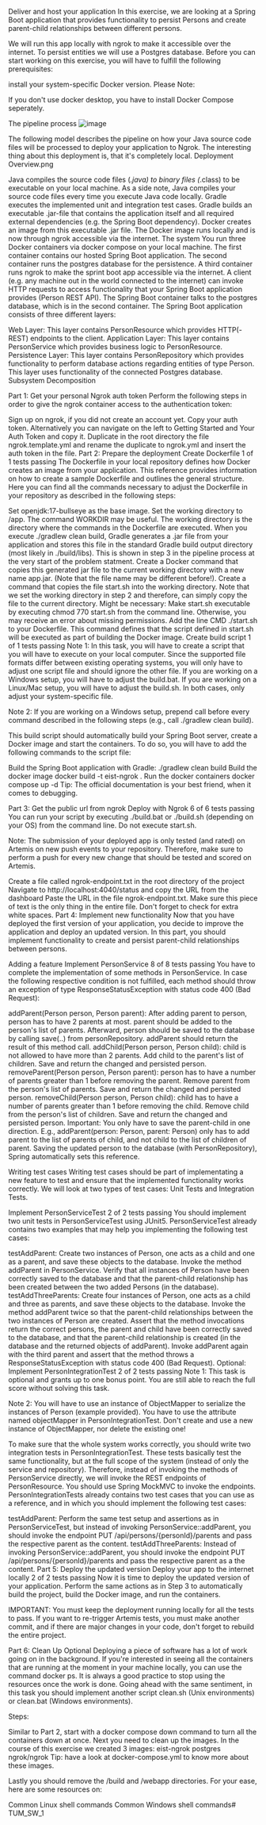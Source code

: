 Deliver and host your application
In this exercise, we are looking at a Spring Boot application that provides functionality to persist Persons and create parent-child relationships between different persons.

We will run this app locally with ngrok to make it accessible over the internet. To persist entities we will use a Postgres database. Before you can start working on this exercise, you will have to fulfill the following prerequisites:

install your system-specific Docker version.
Please Note:

If you don't use docker desktop, you have to install Docker Compose seperately.

The pipeline process
![image](https://github.com/tstren1223/TUM_SW_1/assets/64294878/a9dfb132-c2e4-4342-8f55-bcbaa663b14b)

The following model describes the pipeline on how your Java source code files will be processed to deploy your application to Ngrok. The interesting thing about this deployment is, that it's completely local. Deployment Overview.png

Java compiles the source code files (*.java) to binary files (*.class) to be executable on your local machine. As a side note, Java compiles your source code files every time you execute Java code locally.
Gradle executes the implemented unit and integration test cases.
Gradle builds an executable .jar-file that contains the application itself and all required external dependencies (e.g. the Spring Boot dependency).
Docker creates an image from this executable .jar file.
The Docker image runs locally and is now through ngrok accessible via the internet.
The system
You run three Docker containers via docker compose on your local machine. The first container contains our hosted Spring Boot application. The second container runs the postgres database for the persistence. A third container runs ngrok to make the sprint boot app accessible via the internet. A client (e.g. any machine out in the world connected to the internet) can invoke HTTP requests to access functionality that your Spring Boot application provides (Person REST API). The Spring Boot container talks to the postgres database, which is in the second container. The Spring Boot application consists of three different layers:

Web Layer: This layer contains PersonResource which provides HTTP(-REST) endpoints to the client.
Application Layer: This layer contains PersonService which provides business logic to PersonResource.
Persistence Layer: This layer contains PersonRepository which provides functionality to perform database actions regarding entities of type Person. This layer uses functionality of the connected Postgres database.
Subsystem Decomposition

Part 1: Get your personal Ngrok auth token
Perform the following steps in order to give the ngrok container access to the authentication token:

Sign up on ngrok, if you did not create an account yet.
Copy your auth token. Alternatively you can navigate on the left to Getting Started and Your Auth Token and copy it.
Duplicate in the root directory the file ngrok.template.yml and rename the duplicate to ngrok.yml and insert the auth token in the file.
Part 2: Prepare the deployment
 Create Dockerfile 1 of 1 tests passing
The Dockerfile in your local repository defines how Docker creates an image from your application. This reference provides information on how to create a sample Dockerfile and outlines the general structure. Here you can find all the commands necessary to adjust the Dockerfile in your repository as described in the following steps:

Set openjdk:17-bullseye as the base image.
Set the working directory to /app. The command WORKDIR may be useful. The working directory is the directory where the commands in the Dockerfile are executed.
When you execute ./gradlew clean build, Gradle generates a .jar file from your application and stores this file in the standard Gradle build output directory (most likely in ./build/libs). This is shown in step 3 in the pipeline process at the very start of the problem statment. Create a Docker command that copies this generated jar file to the current working directory with a new name app.jar. (Note that the file name may be different before!).
Create a command that copies the file start.sh into the working directory. Note that we set the working directory in step 2 and therefore, can simply copy the file to the current directory.
Might be necessary: Make start.sh executable by executing chmod 770 start.sh from the command line. Otherwise, you may receive an error about missing permissions.
Add the line CMD ./start.sh to your Dockerfile. This command defines that the script defined in start.sh will be executed as part of building the Docker image.
 Create build script 1 of 1 tests passing
Note 1: In this task, you will have to create a script that you will have to execute on your local computer. Since the supported file formats differ between existing operating systems, you will only have to adjust one script file and should ignore the other file. If you are working on a Windows setup, you will have to adjust the build.bat. If you are working on a Linux/Mac setup, you will have to adjust the build.sh. In both cases, only adjust your system-specific file.

Note 2: If you are working on a Windows setup, prepend call before every command described in the following steps (e.g., call ./gradlew clean build).

This build script should automatically build your Spring Boot server, create a Docker image and start the containers. To do so, you will have to add the following commands to the script file:

Build the Spring Boot application with Gradle: ./gradlew clean build
Build the docker image docker build -t eist-ngrok .
Run the docker containers docker compose up -d
Tip: The official documentation is your best friend, when it comes to debugging.

Part 3: Get the public url from ngrok
 Deploy with Ngrok 6 of 6 tests passing
You can run your script by executing ./build.bat or ./build.sh (depending on your OS) from the command line. Do not execute start.sh.

Note: The submission of your deployed app is only tested (and rated) on Artemis on new push events to your repository. Therefore, make sure to perform a push for every new change that should be tested and scored on Artemis.

Create a file called ngrok-endpoint.txt in the root directory of the project
Navigate to http://localhost:4040/status and copy the URL from the dashboard
Paste the URL in the file ngrok-endpoint.txt. Make sure this piece of text is the only thing in the entire file. Don't forget to check for extra white spaces.
Part 4: Implement new functionality
Now that you have deployed the first version of your application, you decide to improve the application and deploy an updated version. In this part, you should implement functionality to create and persist parent-child relationships between persons.

Adding a feature
 Implement PersonService 8 of 8 tests passing
You have to complete the implementation of some methods in PersonService. In case the following respective condition is not fulfilled, each method should throw an exception of type ResponseStatusException with status code 400 (Bad Request):

addParent(Person person, Person parent): After adding parent to person, person has to have 2 parents at most. parent should be added to the person's list of parents. Afterward, person should be saved to the database by calling save(..) from personRepository. addParent should return the result of this method call.
addChild(Person person, Person child): child is not allowed to have more than 2 parents. Add child to the parent's list of children. Save and return the changed and persisted person.
removeParent(Person person, Person parent): person has to have a number of parents greater than 1 before removing the parent. Remove parent from the person's list of parents. Save and return the changed and persisted person.
removeChild(Person person, Person child): child has to have a number of parents greater than 1 before removing the child. Remove child from the person's list of children. Save and return the changed and persisted person.
Important: You only have to save the parent-child in one direction. E.g., addParent(person: Person, parent: Person) only has to add parent to the list of parents of child, and not child to the list of children of parent. Saving the updated person to the database (with PersonRepository), Spring automatically sets this reference.

Writing test cases
Writing test cases should be part of implementating a new feature to test and ensure that the implemented functionality works correctly. We will look at two types of test cases: Unit Tests and Integration Tests.

 Implement PersonServiceTest 2 of 2 tests passing
You should implement two unit tests in PersonServiceTest using JUnit5. PersonServiceTest already contains two examples that may help you implementing the following test cases:

testAddParent: Create two instances of Person, one acts as a child and one as a parent, and save these objects to the database. Invoke the method addParent in PersonService. Verify that all instances of Person have been correctly saved to the database and that the parent-child relationship has been created between the two added Persons (in the database).
testAddThreeParents: Create four instances of Person, one acts as a child and three as parents, and save these objects to the database. Invoke the method addParent twice so that the parent-child relationships between the two instances of Person are created. Assert that the method invocations return the correct persons, the parent and child have been correctly saved to the database, and that the parent-child relationship is created (in the database and the returned objects of addParent). Invoke addParent again with the third parent and assert that the method throws a ResponseStatusException with status code 400 (Bad Request).
 Optional: Implement PersonIntegrationTest 2 of 2 tests passing
Note 1: This task is optional and grants up to one bonus point. You are still able to reach the full score without solving this task.

Note 2: You will have to use an instance of ObjectMapper to serialize the instances of Person (example provided). You have to use the attribute named objectMapper in PersonIntegrationTest. Don't create and use a new instance of ObjectMapper, nor delete the existing one!

To make sure that the whole system works correctly, you should write two integration tests in PersonIntegrationTest. These tests basically test the same functionality, but at the full scope of the system (instead of only the service and repository). Therefore, instead of invoking the methods of PersonService directly, we will invoke the REST endpoints of PersonResource. You should use Spring MockMVC to invoke the endpoints. PersonIntegrationTests already contains two test cases that you can use as a reference, and in which you should implement the following test cases:

testAddParent: Perform the same test setup and assertions as in PersonServiceTest, but instead of invoking PersonService::addParent, you should invoke the endpoint PUT /api/persons/{personId}/parents and pass the respective parent as the content.
testAddThreeParents: Instead of invoking PersonService::addParent, you should invoke the endpoint PUT /api/persons/{personId}/parents and pass the respective parent as a the content.
Part 5: Deploy the updated version
 Deploy your app to the internet locally 2 of 2 tests passing
Now it is time to deploy the updated version of your application. Perform the same actions as in Step 3 to automatically build the project, build the Docker image, and run the containers.

IMPORTANT: You must keep the deployment running locally for all the tests to pass. If you want to re-trigger Artemis tests, you must make another commit, and if there are major changes in your code, don't forget to rebuild the entire project.

Part 6: Clean Up
Optional Deploying a piece of software has a lot of work going on in the background. If you're interested in seeing all the containers that are running at the moment in your machine locally, you can use the command docker ps. It is always a good practice to stop using the resources once the work is done. Going ahead with the same sentiment, in this task you should implement another script clean.sh (Unix environments) or clean.bat (Windows environments).

Steps:

Similar to Part 2, start with a docker compose down command to turn all the containers down at once.
Next you need to clean up the images. In the course of this exercise we created 3 images:
eist-ngrok
postgres
ngrok/ngrok
Tip: have a look at docker-compose.yml to know more about these images.

Lastly you should remove the /build and /webapp directories.
For your ease, here are some resources on:

Common Linux shell commands
Common Windows shell commands# TUM_SW_1
